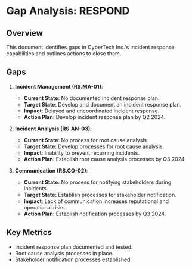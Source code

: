 # Gap Analysis: RESPOND

## Overview
This document identifies gaps in CyberTech Inc.'s incident response capabilities and outlines actions to close them.

## Gaps
1. **Incident Management (RS.MA-01)**:
   - **Current State**: No documented incident response plan.
   - **Target State**: Develop and document an incident response plan.
   - **Impact**: Delayed and uncoordinated incident response.
   - **Action Plan**: Develop incident response plan by Q2 2024.

2. **Incident Analysis (RS.AN-03)**:
   - **Current State**: No process for root cause analysis.
   - **Target State**: Develop processes for root cause analysis.
   - **Impact**: Inability to prevent recurring incidents.
   - **Action Plan**: Establish root cause analysis processes by Q3 2024.

3. **Communication (RS.CO-02)**:
   - **Current State**: No process for notifying stakeholders during incidents.
   - **Target State**: Establish processes for stakeholder notification.
   - **Impact**: Lack of communication increases reputational and operational risks.
   - **Action Plan**: Establish notification processes by Q3 2024.

## Key Metrics
- Incident response plan documented and tested.
- Root cause analysis processes in place.
- Stakeholder notification processes established.
